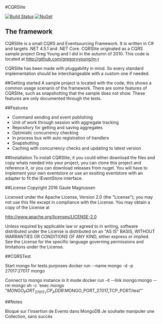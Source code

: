 #CQRSlite

[![Build Status](https://ci.appveyor.com/api/projects/status/github/gautema/CQRSLite?branch=master&svg=true)](https://ci.appveyor.com/project/gautema/CQRSLite)
[![NuGet](https://img.shields.io/nuget/vpre/cqrslite.svg)](https://www.nuget.org/packages/cqrslite)

## The framework
CQRSlite is a small CQRS and Eventsourcing Framework. It is written in C# and targets .NET 4.5.1 and .NET Core. CQRSlite originated as a CQRS sample project Greg Young and I did in the autumn of 2010.
This code is located at http://github.com/gregoryyoung/m-r

CQRSlite has been made with pluggability in mind. So every standard implementation should be interchangeable with a custom one if needed.

##Getting started
A sample project is located with the code, this shows a common usage scenario of the framework. There are some features of CQRSlite, such as snapshotting that the sample does not show. These features are only documented through the tests.

##Features
* Command sending and event publishing
* Unit of work through session with aggregate tracking
* Repository for getting and saving aggregates
* Optimistic concurrency checking
* In process bus with auto registration of handlers
* Snapshotting
* Caching with concurrency checks and updating to latest version

##Installation
To install CQRSlite, it you could either download the files and copy whats needed into your project, you can clone this project and reference it, or you can download releases from nuget. You will have to implement your own eventstore or use an exsiting eventstore with an adapter to fit the IEventStore interface.

##License
Copyright 2016 Gaute Magnussen

Licensed under the Apache License, Version 2.0 (the "License");
you may not use this file except in compliance with the License.
You may obtain a copy of the License at

   http://www.apache.org/licenses/LICENSE-2.0

Unless required by applicable law or agreed to in writing, software
distributed under the License is distributed on an "AS IS" BASIS,
WITHOUT WARRANTIES OR CONDITIONS OF ANY KIND, either express or implied.
See the License for the specific language governing permissions and
limitations under the License.

##CQRSTest

Start mongo for tests purposes
docker run --name mongo -d -p 27017:27017 mongo

Connect to mongo instance in it mode
docker run -it --link mongo:mongo --rm mongo sh -c 'exec mongo "$MONGO_PORT_27017_TCP_ADDR:$MONGO_PORT_27017_TCP_PORT/test"'

##Notes

Bloqué sur l'insertion de Events dans MongoDB
Je souhaite manipuler une Collection<IEvent>, sans succès